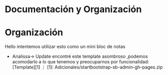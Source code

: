 # Documentación y Organización
# Organización
Hello intentemos utilizar esto como un mini bloc de notas
* Analissa-> Update encontré este template asombroso ,podemos acomodarlo a lo que tenemos y preocuparnos por funcionalidad: [Template][1]
⋮
[1]: Adicionales/startbootstrap-sb-admin-gh-pages.zip
